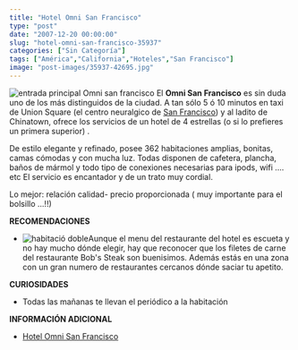 ```yaml
---
title: "Hotel Omni San Francisco"
type: "post"
date: "2007-12-20 00:00:00"
slug: "hotel-omni-san-francisco-35937"
categories: ["Sin Categoría"]
tags: ["América","California","Hoteles","San Francisco"]
image: "post-images/35937-42695.jpg"
---
```


![entrada principal Omni san francisco](post-images/35937-42695.jpg "entrada principal Omni san francisco") El **Omni San Francisco** es sin duda uno de los más distinguidos de la ciudad. A tan sólo 5 ó 10 minutos en taxi de Union Square (el centro neuralgico de [San Francisco](http://www.missviajes.com/p/san-francisco-10260)) y al ladito de Chinatown, ofrece los servicios de un hotel de 4 estrellas (o si lo prefieres un primera superior) .

De estilo elegante y refinado, posee 362 habitaciones amplias, bonitas, camas cómodas y con mucha luz. Todas disponen de cafetera, plancha, baños de mármol y todo tipo de conexiones necesarias para ipods, wifi .... etc El servicio es encantador y de un trato muy cordial.

Lo mejor: relación calidad- precio proporcionada ( muy importante para el bolsillo ...!!)

**RECOMENDACIONES**

- ![habitació doble](post-images/35937-42694.jpg "habitació doble")Aunque el menu del restaurante del hotel es escueta y no hay mucho dónde elegir, hay que reconocer que los filetes de carne del restaurante Bob's Steak son buenisimos. Además estás en una zona con un gran numero de restaurantes cercanos dónde saciar tu apetito.

**CURIOSIDADES**

- Todas las mañanas te llevan el periódico a la habitación

**INFORMACIÓN ADICIONAL**

- [Hotel Omni San Francisco](http://www.omnihotels.com/FindAHotel/SanFrancisco.aspx)